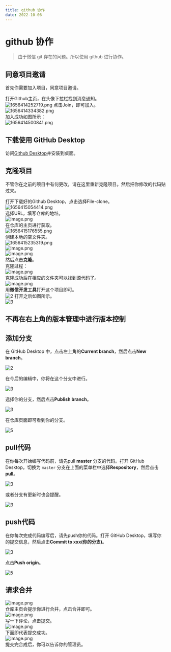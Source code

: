 ```yaml
---
title: github 协作
date: 2022-10-06
---
```


# github 协作

> 由于微信 git 存在的问题。所以使用 github 进行协作。  

## 同意项目邀请

首先你需要加入项目，同意项目邀请。  

打开Github主页，在头像下拉栏找到消息通知。  
![1656414252719.png](https://jetzihan-img.oss-cn-beijing.aliyuncs.com/blog/img/006SHRs9gy1h3o5xt7yjtj31g90nzdyj.jpg)
点击Join，即可加入。  
![1656414334382.png](https://jetzihan-img.oss-cn-beijing.aliyuncs.com/blog/img/006SHRs9gy1h3o5yskxybj31h90lzdoa.jpg)  
加入成功如图所示：  
![1656414500841.png](https://jetzihan-img.oss-cn-beijing.aliyuncs.com/blog/img/006SHRs9gy1h3o61vovhgj31hc0m0dr7.jpg)  

## 下载使用 GitHub Desktop

访问[Github Desktop](https://desktop.github.com/)并安装到桌面。  

## 克隆项目

不管你在之前的项目中有何更改，请在这里重新克隆项目。然后把你修改的代码贴过来。

打开下载好的Github Desktop，点击选择File-clone。  
![1656415054414.png](https://jetzihan-img.oss-cn-beijing.aliyuncs.com/blog/img/006SHRs9gy1h3o6bbrozrj31ha0ri48v.jpg)  
选择URL，填写仓库的地址。  
![image.png](https://jetzihan-img.oss-cn-beijing.aliyuncs.com/blog/img/006SHRs9gy1h3o6cev5eij30za0j5n2j.jpg)  
在仓库的主页进行获取。  
![1656415176555.png](https://jetzihan-img.oss-cn-beijing.aliyuncs.com/blog/img/006SHRs9gy1h3o6dluw1wj31a40m5ang.jpg)  
创建本地的空文件夹。  
![1656415235319.png](https://jetzihan-img.oss-cn-beijing.aliyuncs.com/blog/img/006SHRs9gy1h3o6eiq4fwj317p0mrtff.jpg)  
![image.png](https://jetzihan-img.oss-cn-beijing.aliyuncs.com/blog/img/006SHRs9gy1h3o6f81p3fj30zd0iqjwl.jpg)  
![image.png](https://jetzihan-img.oss-cn-beijing.aliyuncs.com/blog/img/006SHRs9gy1h3o6fpeic0j30uy0ibq8c.jpg)  
然后点击**克隆**。  
克隆过程：  
![image.png](https://jetzihan-img.oss-cn-beijing.aliyuncs.com/blog/img/006SHRs9gy1h3o6gf6znij31hc0hpgoi.jpg)  
克隆成功后在相应的文件夹可以找到源代码了。  
![image.png](https://jetzihan-img.oss-cn-beijing.aliyuncs.com/blog/img/006SHRs9gy1h3o6hvd4khj30ux0bwjvs.jpg)  
用**微信开发工具**打开这个项目即可。  
![2](https://jetzihan-img.oss-cn-beijing.aliyuncs.com/blog/20221007233551.png)
打开之后如图所示。  
![3](https://jetzihan-img.oss-cn-beijing.aliyuncs.com/blog/20221007233637.png)

## 不再在右上角的版本管理中进行版本控制

## 添加分支

在 GitHub Desktop 中，点击左上角的**Current branch**，然后点击**New branch**。  

![2](https://jetzihan-img.oss-cn-beijing.aliyuncs.com/blog/1665157306423.png)  

在今后的编辑中，你将在这个分支中进行。  

![3](https://jetzihan-img.oss-cn-beijing.aliyuncs.com/blog/1665157412020.png)  

选择你的分支，然后点击**Publish branch**。  

![3](https://jetzihan-img.oss-cn-beijing.aliyuncs.com/blog/1665157479426.png)  

在仓库页面即可看到你的分支。  

![5](https://jetzihan-img.oss-cn-beijing.aliyuncs.com/blog/1665157571777.png)

## pull代码

在你每次开始编写代码前，请先pull **master** 分支的代码。打开 GitHub Desktop，切换为 `master` 分支在上面的菜单栏中选择**Respository**，然后点击**pull**。  

![3](https://jetzihan-img.oss-cn-beijing.aliyuncs.com/blog/1665241416047.png)

或者分支有更新时也会提醒。  

![3](https://jetzihan-img.oss-cn-beijing.aliyuncs.com/blog/20221008230529.png)

## push代码

在你每次完成代码编写后，请先push你的代码。打开 GitHub Desktop，填写你的提交信息，然后点击**Commit to xxx(你的分支)**。  

![3](https://jetzihan-img.oss-cn-beijing.aliyuncs.com/blog/1665157893430.png)  

点击**Push origin**。  

![5](https://jetzihan-img.oss-cn-beijing.aliyuncs.com/blog/1665158005057.png)

## 请求合并

![image.png](https://jetzihan-img.oss-cn-beijing.aliyuncs.com/blog/img/006SHRs9gy1h3o7orky1ij31gy0mgk3m.jpg)  
仓库主页会提示你进行合并，点击合并即可。  
![image.png](https://jetzihan-img.oss-cn-beijing.aliyuncs.com/blog/img/006SHRs9gy1h3o7qf9ro3j30yi0dkq9e.jpg)  
写一下评论，点击提交。  
![image.png](https://jetzihan-img.oss-cn-beijing.aliyuncs.com/blog/img/006SHRs9gy1h3o7per1iaj31gj0ml47h.jpg)  
下面即代表提交成功。  
![image.png](https://jetzihan-img.oss-cn-beijing.aliyuncs.com/blog/img/006SHRs9gy1h3o7rimdgij314j0f67au.jpg)  
提交完合成后，你可以告诉你的管理员。  
